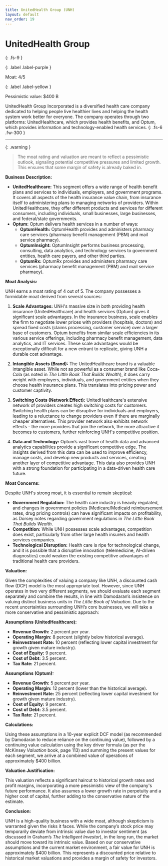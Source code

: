 ```yaml
---
title: UnitedHealth Group (UNH)
layout: default
nav_order: 19
---
```


# UnitedHealth Group
{: .fs-9 }

{: .label .label-purple }

Moat: 4/5

{: .label .label-yellow }

Pessimistic value: $400 B

UnitedHealth Group Incorporated is a diversified health care company dedicated to helping people live healthier lives and helping the health system work better for everyone. The company operates through two platforms: UnitedHealthcare, which provides health benefits, and Optum, which provides information and technology-enabled health services.
{: .fs-6 .fw-300 }

---

{: .warning } 
>The moat rating and valuation are meant to reflect a pessimistic outlook, signaling potential competitive pressures and limited growth. This ensures that some margin of safety is already baked in.

**Business Description:**

* **UnitedHealthcare:** This segment offers a wide range of health benefit plans and services to individuals, employers, and government programs.  It covers all aspects of the health insurance value chain, from insurance itself to administering plans to managing networks of providers. Within UnitedHealthcare, they offer different products and services for different consumers, including individuals, small businesses, large businesses, and federal/state governments.
* **Optum:** Optum delivers health services in a number of ways:
    * **OptumHealth:** OptumHealth provides and administers pharmacy care services (pharmacy benefit management (PBM) and mail service pharmacy).
    * **OptumInsight:** OptumInsight performs business processing, consulting, data analytics, and technology services to government entities, health care payers, and other third parties.
    * **OptumRx:** OptumRx provides and administers pharmacy care services (pharmacy benefit management (PBM) and mail service pharmacy).

**Moat Analysis:**

UNH earns a moat rating of 4 out of 5.  The company possesses a formidable moat derived from several sources:

1. **Scale Advantages:** UNH's massive size in both providing health insurance (UnitedHealthcare) and health services (Optum) gives it significant scale advantages.  In the insurance business, scale enables the firm to negotiate lower prices with providers (hospitals, doctors) and spread fixed costs (claims processing, customer service) over a larger base of customers. Optum benefits from similar scale efficiencies in its various service offerings, including pharmacy benefit management, data analytics, and IT services.  These scale advantages would be exceptionally difficult for a new entrant to replicate, giving UNH a durable cost advantage.

2. **Intangible Assets (Brand):** The UnitedHealthcare brand is a valuable intangible asset.  While not as powerful as a consumer brand like Coca-Cola (as noted in *The Little Book That Builds Wealth*), it does carry weight with employers, individuals, and government entities when they choose health insurance plans.  This translates into pricing power and customer captivity.

3. **Switching Costs (Network Effect):**  UnitedHealthcare's extensive network of providers creates high switching costs for customers.  Switching health plans can be disruptive for individuals and employers, leading to a reluctance to change providers even if there are marginally cheaper alternatives.  This provider network also exhibits network effects - the more providers that join the network, the more attractive it becomes to customers, further reinforcing UNH's competitive position.

4. **Data and Technology:** Optum’s vast trove of health data and advanced analytics capabilities provide a significant competitive edge. The insights derived from this data can be used to improve efficiency, manage costs, and develop new products and services, creating another layer of competitive advantage. This data also provides UNH with a strong foundation for participating in a data-driven health care future.

**Moat Concerns:**

Despite UNH's strong moat, it is essential to remain skeptical:

* **Government Regulation:** The health care industry is heavily regulated, and changes in government policies (Medicare/Medicaid reimbursement rates, drug pricing controls) can have significant impacts on profitability, as Dorsey notes regarding government regulations in *The Little Book That Builds Wealth*.
* **Competition:** While UNH possesses scale advantages, competition does exist, particularly from other large health insurers and health services companies.
* **Technological Disruption:** Health care is ripe for technological change, and it is possible that a disruptive innovation (telemedicine, AI-driven diagnostics) could weaken the existing competitive advantages of traditional health care providers.

**Valuation:**

Given the complexities of valuing a company like UNH, a discounted cash flow (DCF) model is the most appropriate tool.  However, since UNH operates in two very different segments, we should evaluate each segment separately and combine the results, in line with Damodaran’s insistence on valuing distinct business units in *The Little Book of Valuation*. Due to the recent uncertainties surrounding UNH’s core businesses, we will take a more conservative and pessimistic approach:

**Assumptions (UnitedHealthcare):**

* **Revenue Growth:** 2 percent per year.  
* **Operating Margin:** 8 percent (slightly below historical average).
* **Reinvestment Rate:** 10 percent (reflecting lower capital investment for growth given mature industry).
* **Cost of Equity:** 9 percent. 
* **Cost of Debt:** 3.5 percent.
* **Tax Rate:** 21 percent.

**Assumptions (Optum):**

* **Revenue Growth:** 5 percent per year.
* **Operating Margin:** 12 percent (lower than the historical average).
* **Reinvestment Rate:** 25 percent (reflecting lower capital investment for growth given mature industry).
* **Cost of Equity:** 9 percent. 
* **Cost of Debt:** 3.5 percent.
* **Tax Rate:** 21 percent.

**Calculations:**

Using these assumptions in a 10-year explicit DCF model (as recommended by Damodaran to reduce reliance on the continuing value), followed by a continuing value calculation using the key driver formula (as per the McKinsey *Valuation* book, page 113) and summing the present values for each segment, we arrive at a combined value of operations of approximately $400 billion.

**Valuation Justification:**

This valuation reflects a significant haircut to historical growth rates and profit margins, incorporating a more pessimistic view of the company's future performance.  It also assumes a lower growth rate in perpetuity and a higher cost of capital, further adding to the conservative nature of the estimate.

**Conclusion:**

UNH is a high-quality business with a wide moat, although skepticism is warranted given the risks it faces.  While the company’s stock price may temporarily deviate from intrinsic value due to investor sentiment (as discussed in Graham’s *The Intelligent Investor*), in the long run, the market should move toward its intrinsic value.  Based on our conservative assumptions and the current market environment, a fair value for UNH is approximately $400 billion.  This represents a discounted price relative to historical market valuations and provides a margin of safety for investors.
